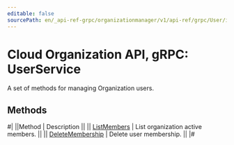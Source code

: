 ```yaml
---
editable: false
sourcePath: en/_api-ref-grpc/organizationmanager/v1/api-ref/grpc/User/index.md
---
```


# Cloud Organization API, gRPC: UserService

A set of methods for managing Organization users.

## Methods

#|
||Method | Description ||
|| [ListMembers](listMembers.md) | List organization active members. ||
|| [DeleteMembership](deleteMembership.md) | Delete user membership. ||
|#